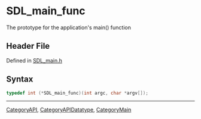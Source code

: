 # SDL_main_func

The prototype for the application's main() function

## Header File

Defined in [SDL_main.h](https://github.com/libsdl-org/SDL/blob/SDL2/include/SDL_main.h)

## Syntax

```c
typedef int (*SDL_main_func)(int argc, char *argv[]);
```

----
[CategoryAPI](CategoryAPI), [CategoryAPIDatatype](CategoryAPIDatatype), [CategoryMain](CategoryMain)

